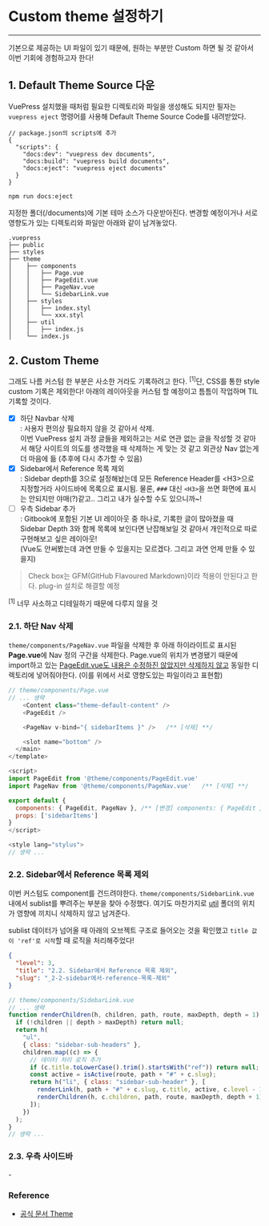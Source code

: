 # Custom theme 설정하기

<hr>

기본으로 제공하는 UI 파일이 있기 때문에, 원하는 부분만 Custom 하면 될 것 같아서 이번 기회에 경험하고자 한다!

## 1. Default Theme Source 다운

VuePress 설치했을 때처럼 필요한 디렉토리와 파일을 생성해도 되지만 필자는 `vuepress eject` 명령어를 사용해 Default Theme Source Code를 내려받았다.

```json{6}
// package.json의 scripts에 추가
{
  "scripts": {
    "docs:dev": "vuepress dev documents",
    "docs:build": "vuepress build documents",
    "docs:eject": "vuepress eject documents"
  }
}
```

```sh
npm run docs:eject
```

지정한 폴더(/documents)에 기본 테마 소스가 다운받아진다. 변경할 예정이거나 서로 영향도가 있는 디렉토리와 파일만 아래와 같이 남겨놓았다.

```
.vuepress
├── public
├── styles
├── theme
│    ├── components
│    │   ├── Page.vue
│    │   ├── PageEdit.vue
│    │   ├── PageNav.vue
│    │   └── SidebarLink.vue
│    ├── styles
│    │   ├── index.styl
│    │   └── xxx.styl
│    ├── util
│    │   ├── index.js
│    └── index.js
```

## 2. Custom Theme

그래도 나름 커스텀 한 부분은 사소한 거라도 기록하려고 한다. <sup>[1]</sup>단, CSS를 통한 style custom 기록은 제외한다! 아래의 레이아웃을 커스텀 할 예정이고 틈틈이 작업하며 TIL 기록할 것이다.

- [x] 하단 Navbar 삭제  
       : 사용자 편의상 필요하지 않을 것 같아서 삭제.  
       이번 VuePress 설치 과정 글들을 제외하고는 서로 연관 없는 글을 작성할 것 같아서 해당 사이트의 의도를 생각했을 때 삭제하는 게 맞는 것 같고 외관상 Nav 없는게 더 마음에 듦 (추후에 다시 추가할 수 있음)
- [x] Sidebar에서 Reference 목록 제외  
       : Sidebar depth를 3으로 설정해놨는데 모든 Reference Header를 \<H3\>으로 지정할거라 사이드바에 목록으로 표시됨. 물론, `###` 대신 `<H3>`을 쓰면 화면에 표시는 안되지만 야매(?)같고.. 그리고 내가 실수할 수도 있으니까~!
- [ ] 우측 Sidebar 추가  
       : Gitbook에 포함된 기본 UI 레이아웃 중 하나로, 기록한 글이 많아졌을 때 Sidebar Depth 3와 함께 목록에 보인다면 난잡해보일 것 같아서 개인적으로 따로 구현해보고 싶은 레이아웃!  
       (Vue도 안써봤는데 과연 만들 수 있을지는 모르겠다. 그리고 과연 언제 만들 수 있을지)

> Check box는 GFM(GitHub Flavoured Markdown)이라 적용이 안된다고 한다. plug-in 설치로 해결할 예정

<aside><sup>[1]</sup> 너무 사소하고 디테일하기 때문에 다루지 않을 것</aside>

### 2.1. 하단 Nav 삭제

`theme/components/PageNav.vue` 파일을 삭제한 후 아래 하이라이트로 표시된 **Page.vue**에 Nav 정의 구간을 삭제한다. Page.vue의 위치가 변경됐기 때문에 import하고 있는 <u>PageEdit.vue도 내용은 수정하진 않았지만 삭제하지 않고</u> 동일한 디렉토리에 넣어줘야한다. (이를 위에서 서로 영향도있는 파일이라고 표현함)

```javascript {6,14,17}
// theme/components/Page.vue
// ... 생략
    <Content class="theme-default-content" />
    <PageEdit />

    <PageNav v-bind="{ sidebarItems }" />   /** [삭제] **/

    <slot name="bottom" />
  </main>
</template>

<script>
import PageEdit from '@theme/components/PageEdit.vue'
import PageNav from '@theme/components/PageNav.vue'   /** [삭제] **/

export default {
  components: { PageEdit, PageNav }, /** [변경] components: { PageEdit }, **/
  props: ['sidebarItems']
}
</script>

<style lang="stylus">
// 생략 ...
```

### 2.2. Sidebar에서 Reference 목록 제외

이번 커스텀도 component를 건드려야한다. `theme/components/SidebarLink.vue` 내에서 sublist를 뿌려주는 부분을 찾아 수정했다. 여기도 마찬가지로 <u>util</u> 폴더의 위치가 영향에 끼치니 삭제하지 않고 남겨준다.

sublist 데이터가 넘어올 때 아래의 오브젝트 구조로 들어오는 것을 확인했고 `title 값이 'ref'로 시작`할 때 로직을 처리해주었다!

```json
{
  "level": 3,
  "title": "2.2. Sidebar에서 Reference 목록 제외",
  "slug": "_2-2-sidebar에서-reference-목록-제외"
}
```

```javascript {9-10}
// theme/components/SidebarLink.vue
// ... 생략
function renderChildren(h, children, path, route, maxDepth, depth = 1) {
  if (!children || depth > maxDepth) return null;
  return h(
    "ul",
    { class: "sidebar-sub-headers" },
    children.map((c) => {
      // 데이터 처리 로직 추가
      if (c.title.toLowerCase().trim().startsWith("ref")) return null;
      const active = isActive(route, path + "#" + c.slug);
      return h("li", { class: "sidebar-sub-header" }, [
        renderLink(h, path + "#" + c.slug, c.title, active, c.level - 1),
        renderChildren(h, c.children, path, route, maxDepth, depth + 1),
      ]);
    })
  );
}
// 생략 ...
```

### 2.3. 우측 사이드바 <Badge text="예정" type="warning"/>

\-

### Reference

- [공식 문서 Theme](https://vuepress.vuejs.org/theme/)
